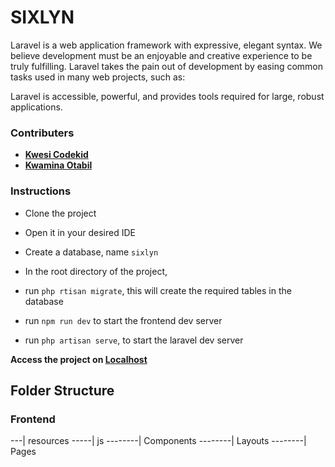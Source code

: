 # SIXLYN

Laravel is a web application framework with expressive, elegant syntax. We believe development must be an enjoyable and creative experience to be truly fulfilling. Laravel takes the pain out of development by easing common tasks used in many web projects, such as:

Laravel is accessible, powerful, and provides tools required for large, robust applications.

### Contributers

-   **[Kwesi Codekid](https://github.com/kwesi-codekid)**
-   **[Kwamina Otabil](https://github.com/kwaminawhyte)**

### Instructions

-   Clone the project
-   Open it in your desired IDE
-   Create a database, name `sixlyn`
-   In the root directory of the project,

-   run `php rtisan migrate`, this will create the required tables in the database
-   run `npm run dev` to start the frontend dev server
-   run `php artisan serve`, to start the laravel dev server

**Access the project on [Localhost](http://127.0.0.1:8000)**

## Folder Structure

### Frontend

---| resources
-----| js
--------| Components
--------| Layouts
--------| Pages
